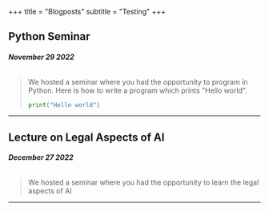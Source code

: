 +++
title = "Blogposts"
subtitle = "Testing"
+++

## Python Seminar
###### **November 29 2022**
> We hosted a seminar where you had the opportunity to program in Python. Here is how to write a 
> program which prints "Hello world".
>
> ```python
> print("Hello world")
> ```   
---

## Lecture on Legal Aspects of AI
###### **December 27 2022**
> We hosted a seminar where you had the opportunity to learn the legal aspects of AI
---